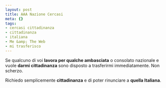 ```yaml
--- 
layout: post
title: AAA Nazione Cercasi
meta: {}
tags: 
- cercasi cittadinanza
- cittadinanza
- italiana
- Me &amp; The Web
- mi trasferisco
---
```

Se qualcuno di voi **lavora per qualche ambasciata** o consolato nazionale e vuole **darmi cittadinanza** sono disposto a trasferirmi immediatamente.
Non scherzo.  
  
Richiedo semplicemente **cittadinanza** e di poter rinunciare a **quella Italiana**.  
  
 
